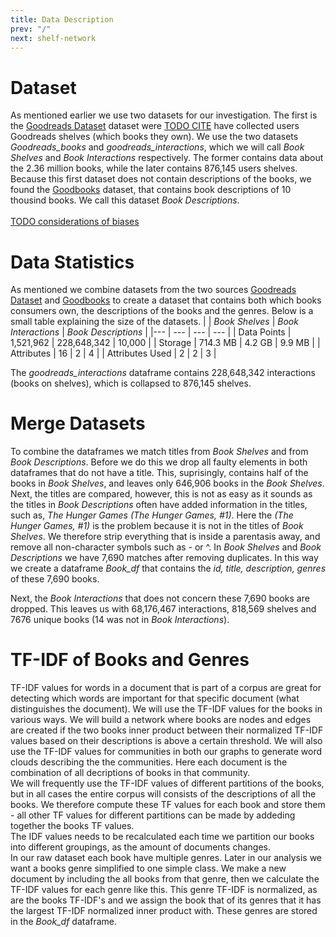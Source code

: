 ```yaml
---
title: Data Description
prev: "/"
next: shelf-network
---
```


# **Dataset** 
As mentioned earlier we use two datasets for our investigation. The first is the [Goodreads Dataset](https://sites.google.com/eng.ucsd.edu/ucsdbookgraph/home) dataset were [TODO CITE](#) have collected users Goodreads shelves (which books they own). We use the two datasets *Goodreads_books* and *goodreads_interactions*, which we will call *Book Shelves* and *Book Interactions* respectively. The former contains data about the 2.36 million books, while the later contains 876,145 users shelves. <br>
Because this first dataset does not contain descriptions of the books, we found the [Goodbooks](https://github.com/malcolmosh/goodbooks-10k-extended/blob/master/README.md) dataset, that contains book descriptions of 10 thousind books. We call this dataset *Book Descriptions*.<br>
<br>
[TODO considerations of biases](#)


# **Data Statistics** 
As mentioned we combine datasets from the two sources [Goodreads Dataset](https://sites.google.com/eng.ucsd.edu/ucsdbookgraph/home) and [Goodbooks](https://github.com/malcolmosh/goodbooks-10k-extended/blob/master/README.md) to create a dataset that contains both which books consumers own, the descriptions of the books and the genres. Below is a small table explaining the size of the datasets.
|                 | *Book Shelves*  | *Book Interactions* | *Book Descriptions* |
|---              | ---             | ---                 |  ---                | 
| Data Points     |    1,521,962    |     228,648,342     |       10,000        | 
| Storage         |     714.3 MB    |        4.2 GB       |       9.9 MB        | 
| Attributes      |       16        |          2          |          4          | 
| Attributes Used |       2         |          2          |          3          |

The *goodreads_interactions* dataframe contains 228,648,342 interactions (books on shelves), which is collapsed to 876,145 shelves. 

# **Merge Datasets** 
To combine the dataframes we match titles from *Book Shelves* and from *Book Descriptions*. Before we do this we drop all faulty elements in both dataframes that do not have a title. This, suprisingly, contains half of the books in *Book Shelves*, and leaves only 646,906 books in the *Book Shelves*.<br>
Next, the titles are compared, however, this is not as easy as it sounds as the titles in *Book Descriptions* often have added information in the titles, such as, *The Hunger Games (The Hunger Games, #1)*. 
Here the *(The Hunger Games, #1)* is the problem because it is not in the titles of *Book Shelves*. We therefore strip everything that is inside a parentasis away, and remove all non-character symbols such as - or ^. 
In *Book Shelves* and *Book Descriptions* we have 7,690 matches after removing duplicates. In this way we create a dataframe *Book_df* that contains the *id, title, description, genres* of these 7,690 books.<br>

Next, the *Book Interactions* that does not concern these 7,690 books are dropped. This leaves us with 68,176,467 interactions, 818,569 shelves and 7676 unique books (14 was not in *Book Interactions*). 

# **TF-IDF of Books and Genres**
TF-IDF values for words in a document that is part of a corpus are great for detecting which words are important for that specific document (what distinguishes the document). We will use the TF-IDF values for the books in various ways. We will build a network where books are nodes and edges are created if the two books inner product between their normalized TF-IDF values based on their descriptions is above a certain threshold. We will also use the TF-IDF values for communities in both our graphs to generate word clouds describing the the communities. Here each document is the combination of all decriptions of books in that community. 
<br>
We will frequently use the TF-IDF values of different partitions of the books, but in all cases the entire corpus will consists of the descriptions of all the books. We therefore compute these TF values for each book and store them - all other TF values for different partitions can be made by addeding together the books TF values. 
<br>
The IDF values needs to be recalculated each time we partition our books into different groupings, as the amount of documents changes. 
<br>
In our raw dataset each book have multiple genres. Later in our analysis we want a books genre simplified to one simple class. We make a new document by including the all books from that genre, then we calculate the TF-IDF values for each genre like this. This genre TF-IDF is normalized, as are the books TF-IDF's and we assign the book that of its genres that it has the largest TF-IDF normalized inner product with. These genres are stored in the *Book_df* dataframe. 